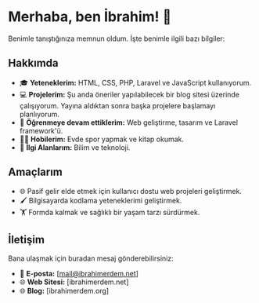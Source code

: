 # Merhaba, ben İbrahim! 👋

Benimle tanıştığınıza memnun oldum. İşte benimle ilgili bazı bilgiler:

## Hakkımda

- 🎓 **Yeteneklerim:** HTML, CSS, PHP, Laravel ve JavaScript kullanıyorum.
- 💻 **Projelerim:** Şu anda öneriler yapılabilecek bir blog sitesi üzerinde çalışıyorum. Yayına aldıktan sonra başka projelere başlamayı planlıyorum.
- 🌱 **Öğrenmeye devam ettiklerim:** Web geliştirme, tasarım ve Laravel framework'ü.
- 🏋️‍♂️ **Hobilerim:** Evde spor yapmak ve kitap okumak.
- 🌌 **İlgi Alanlarım:** Bilim ve teknoloji.

## Amaçlarım

- 🌐 Pasif gelir elde etmek için kullanıcı dostu web projeleri geliştirmek.
- 🖌️ Bilgisayarda kodlama yeteneklerimi geliştirmek.
- 🏋️ Formda kalmak ve sağlıklı bir yaşam tarzı sürdürmek.

## İletişim

Bana ulaşmak için buradan mesaj gönderebilirsiniz:

- 📧 **E-posta:** [mail@ibrahimerdem.net]
- 🌐 **Web Sitesi:** [ibrahimerdem.net]
- 🌐 **Blog:** [ibrahimerdem.org]

